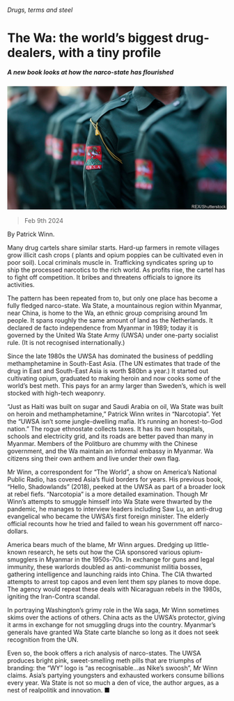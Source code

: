 ###### Drugs, terms and steel

# The Wa: the world’s biggest drug-dealers, with a tiny profile 

##### A new book looks at how the narco-state has flourished 

![image](images/20240217_CUP503.jpg) 

> Feb 9th 2024 

 By Patrick Winn. 

Many drug cartels share similar starts. Hard-up farmers in remote villages grow illicit cash crops ( plants and opium poppies can be cultivated even in poor soil). Local criminals muscle in. Trafficking syndicates spring up to ship the processed narcotics to the rich world. As profits rise, the cartel has to fight off competition. It bribes and threatens officials to ignore its activities. 

The pattern has been repeated from  to, but only one place has become a fully fledged narco-state. Wa State, a mountainous region within Myanmar, near China, is home to the Wa, an ethnic group comprising around 1m people. It spans roughly the same amount of land as the Netherlands. It declared de facto independence from Myanmar in 1989; today it is governed by the United Wa State Army (UWSA) under one-party socialist rule. (It is not recognised internationally.)

Since the late 1980s the UWSA has dominated the business of peddling methamphetamine in South-East Asia. (The UN estimates that trade of the drug in East and South-East Asia is worth $80bn a year.) It started out cultivating opium, graduated to making heroin and now cooks some of the world’s best meth. This pays for an army larger than Sweden’s, which is well stocked with high-tech weaponry.

“Just as Haiti was built on sugar and Saudi Arabia on oil, Wa State was built on heroin and methamphetamine,” Patrick Winn writes in “Narcotopia”. Yet the “UWSA isn’t some jungle-dwelling mafia. It’s running an honest-to-God nation.” The rogue ethnostate collects taxes. It has its own hospitals, schools and electricity grid, and its roads are better paved than many in Myanmar. Members of the Politburo are chummy with the Chinese government, and the Wa maintain an informal embassy in Myanmar. Wa citizens sing their own anthem and live under their own flag.

Mr Winn, a correspondent for “The World”, a show on America’s National Public Radio, has covered Asia’s fluid borders for years. His previous book, “Hello, Shadowlands” (2018), peeked at the UWSA as part of a broader look at rebel fiefs. “Narcotopia” is a more detailed examination. Though Mr Winn’s attempts to smuggle himself into Wa State were thwarted by the pandemic, he manages to interview leaders including Saw Lu, an anti-drug evangelical who became the UWSA’s first foreign minister. The elderly official recounts how he tried and failed to wean his government off narco-dollars.

America bears much of the blame, Mr Winn argues. Dredging up little-known research, he sets out how the CIA sponsored various opium-smugglers in Myanmar in the 1950s-70s. In exchange for guns and legal immunity, these warlords doubled as anti-communist militia bosses, gathering intelligence and launching raids into  China. The CIA thwarted attempts to arrest top capos and even lent them spy planes to move dope. The agency would repeat these deals with Nicaraguan rebels in the 1980s, igniting the Iran-Contra scandal.

In portraying Washington’s grimy role in the Wa saga, Mr Winn sometimes skims over the actions of others. China acts as the UWSA’s protector, giving it arms in exchange for not smuggling drugs into the country. Myanmar’s generals have granted Wa State carte blanche so long as it does not seek recognition from the UN. 

Even so, the book offers a rich analysis of narco-states. The UWSA produces bright pink, sweet-smelling meth pills that are triumphs of branding: the “WY” logo is “as recognisable…as Nike’s swoosh”, Mr Winn claims. Asia’s partying youngsters and exhausted workers consume billions every year. Wa State is not so much a den of vice, the author argues, as a nest of realpolitik and innovation. ■


